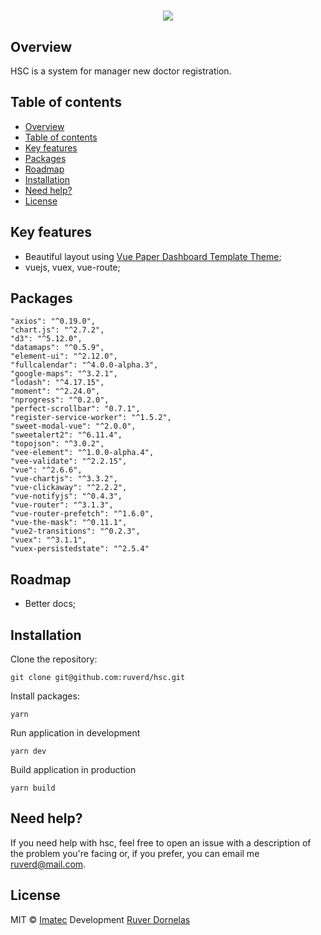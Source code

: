 <h1 align="center">

![](http://imatec.com.br/wp-content/uploads/2017/10/imatec-sem-fundo.png)

</h1>

## Overview

HSC is a system for manager new doctor registration.

## Table of contents

- [Overview](#overview)
- [Table of contents](#table-of-contents)
- [Key features](#key-features)
- [Packages](#packages)
- [Roadmap](#roadmap)
- [Installation](#installation)
- [Need help?](#need-help)
- [License](#license)

## Key features

- Beautiful layout using [Vue Paper Dashboard Template Theme](https://www.creative-tim.com/product/vue-paper-dashboard-pro);
- vuejs, vuex, vue-route;

## Packages

    "axios": "^0.19.0",
    "chart.js": "^2.7.2",
    "d3": "^5.12.0",
    "datamaps": "^0.5.9",
    "element-ui": "^2.12.0",
    "fullcalendar": "^4.0.0-alpha.3",
    "google-maps": "^3.2.1",
    "lodash": "^4.17.15",
    "moment": "^2.24.0",
    "nprogress": "^0.2.0",
    "perfect-scrollbar": "0.7.1",
    "register-service-worker": "^1.5.2",
    "sweet-modal-vue": "^2.0.0",
    "sweetalert2": "^6.11.4",
    "topojson": "^3.0.2",
    "vee-element": "^1.0.0-alpha.4",
    "vee-validate": "^2.2.15",
    "vue": "^2.6.6",
    "vue-chartjs": "^3.3.2",
    "vue-clickaway": "^2.2.2",
    "vue-notifyjs": "^0.4.3",
    "vue-router": "^3.1.3",
    "vue-router-prefetch": "^1.6.0",
    "vue-the-mask": "^0.11.1",
    "vue2-transitions": "^0.2.3",
    "vuex": "^3.1.1",
    "vuex-persistedstate": "^2.5.4"

## Roadmap [](#roadmap)

- Better docs;

## Installation [](#installation)

Clone the repository:

```
git clone git@github.com:ruverd/hsc.git
```

Install packages:

```
yarn
```

Run application in development

```
yarn dev
```

Build application in production

```
yarn build
```

## Need help?

If you need help with hsc, feel free to open an issue with a description of the problem you're facing or, if you prefer, you can email me [ruverd@mail.com](mailto:ruverd@gmail.com).

## License

MIT © [Imatec](https://imatec.com.br)
Development [Ruver Dornelas](https://github.com/ruverd)
